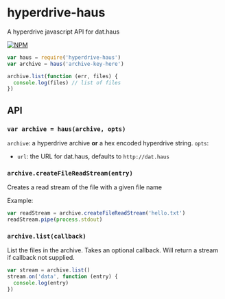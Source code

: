 # hyperdrive-haus

A hyperdrive javascript API for dat.haus

[![NPM](https://nodei.co/npm/hyperdrive-haus.png)](https://nodei.co/npm/hyperdrive-haus/)

```js
var haus = require('hyperdrive-haus')
var archive = haus('archive-key-here')

archive.list(function (err, files) {
  console.log(files) // list of files
})

```

## API

### `var archive = haus(archive, opts)`

`archive`: a hyperdrive archive **or** a hex encoded hyperdrive string.
`opts`:
  - `url`: the URL for dat.haus, defaults to `http://dat.haus`

### `archive.createFileReadStream(entry)`

Creates a read stream of the file with a given file name

Example:

```js
var readStream = archive.createFileReadStream('hello.txt')
readStream.pipe(process.stdout)
```

### `archive.list(callback)`

List the files in the archive. Takes an optional callback. Will return a stream if callback not supplied.

```js
var stream = archive.list()
stream.on('data', function (entry) {
  console.log(entry)
})
```

